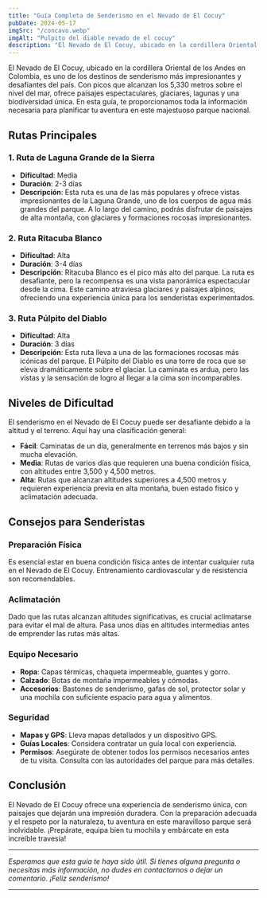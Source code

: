 ```yaml
---
title: "Guía Completa de Senderismo en el Nevado de El Cocuy"
pubDate: 2024-05-17
imgSrc: "/concavo.webp"
imgAlt: "Pulpito del diable nevado de el cocuy"
description: "El Nevado de El Cocuy, ubicado en la cordillera Oriental de los Andes en Colombia, es uno de los destinos de senderismo más impresionantes y desafiantes del país. Con picos que alcanzan los 5,330 metros sobre el nivel del mar, ofrece paisajes espectaculares, glaciares, lagunas y una biodiversidad única. En esta guía, te proporcionamos toda la información necesaria para planificar tu aventura en este majestuoso parque nacional."
---
```


El Nevado de El Cocuy, ubicado en la cordillera Oriental de los Andes en Colombia, es uno de los destinos de senderismo más impresionantes y desafiantes del país. Con picos que alcanzan los 5,330 metros sobre el nivel del mar, ofrece paisajes espectaculares, glaciares, lagunas y una biodiversidad única. En esta guía, te proporcionamos toda la información necesaria para planificar tu aventura en este majestuoso parque nacional.

## Rutas Principales

### 1. **Ruta de Laguna Grande de la Sierra**

- **Dificultad**: Media
- **Duración**: 2-3 días
- **Descripción**: Esta ruta es una de las más populares y ofrece vistas impresionantes de la Laguna Grande, uno de los cuerpos de agua más grandes del parque. A lo largo del camino, podrás disfrutar de paisajes de alta montaña, con glaciares y formaciones rocosas impresionantes.

### 2. **Ruta Ritacuba Blanco**

- **Dificultad**: Alta
- **Duración**: 3-4 días
- **Descripción**: Ritacuba Blanco es el pico más alto del parque. La ruta es desafiante, pero la recompensa es una vista panorámica espectacular desde la cima. Este camino atraviesa glaciares y paisajes alpinos, ofreciendo una experiencia única para los senderistas experimentados.

### 3. **Ruta Púlpito del Diablo**

- **Dificultad**: Alta
- **Duración**: 3 días
- **Descripción**: Esta ruta lleva a una de las formaciones rocosas más icónicas del parque. El Púlpito del Diablo es una torre de roca que se eleva dramáticamente sobre el glaciar. La caminata es ardua, pero las vistas y la sensación de logro al llegar a la cima son incomparables.

## Niveles de Dificultad

El senderismo en el Nevado de El Cocuy puede ser desafiante debido a la altitud y el terreno. Aquí hay una clasificación general:

- **Fácil**: Caminatas de un día, generalmente en terrenos más bajos y sin mucha elevación.
- **Media**: Rutas de varios días que requieren una buena condición física, con altitudes entre 3,500 y 4,500 metros.
- **Alta**: Rutas que alcanzan altitudes superiores a 4,500 metros y requieren experiencia previa en alta montaña, buen estado físico y aclimatación adecuada.

## Consejos para Senderistas

### Preparación Física

Es esencial estar en buena condición física antes de intentar cualquier ruta en el Nevado de El Cocuy. Entrenamiento cardiovascular y de resistencia son recomendables.

### Aclimatación

Dado que las rutas alcanzan altitudes significativas, es crucial aclimatarse para evitar el mal de altura. Pasa unos días en altitudes intermedias antes de emprender las rutas más altas.

### Equipo Necesario

- **Ropa**: Capas térmicas, chaqueta impermeable, guantes y gorro.
- **Calzado**: Botas de montaña impermeables y cómodas.
- **Accesorios**: Bastones de senderismo, gafas de sol, protector solar y una mochila con suficiente espacio para agua y alimentos.

### Seguridad

- **Mapas y GPS**: Lleva mapas detallados y un dispositivo GPS.
- **Guías Locales**: Considera contratar un guía local con experiencia.
- **Permisos**: Asegúrate de obtener todos los permisos necesarios antes de tu visita. Consulta con las autoridades del parque para más detalles.

## Conclusión

El Nevado de El Cocuy ofrece una experiencia de senderismo única, con paisajes que dejarán una impresión duradera. Con la preparación adecuada y el respeto por la naturaleza, tu aventura en este maravilloso parque será inolvidable. ¡Prepárate, equipa bien tu mochila y embárcate en esta increíble travesía!

---

_Esperamos que esta guía te haya sido útil. Si tienes alguna pregunta o necesitas más información, no dudes en contactarnos o dejar un comentario. ¡Feliz senderismo!_

---
